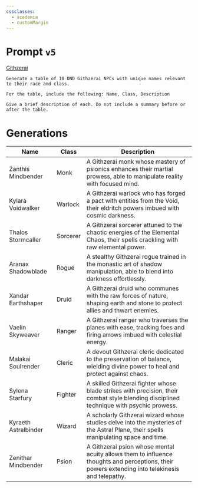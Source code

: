 ```yaml
---
cssclasses:
  - academia
  - customMargin
---
```

# Prompt ``v5``
[Githzerai](file:///D:\Documents\Notes\DND\DND\Quartz\DM\Homebrew\Sapient\Githzerai)
```
Generate a table of 10 DND Githzerai NPCs with unique names relevant to their race and class.

For the table, include the following: Name, Class, Description

Give a brief description of each. Do not include a summary before or after the table.
```

# Generations

| Name                  | Class          | Description                                                  |
|-----------------------|----------------|--------------------------------------------------------------|
| Zanthis Mindbender    | Monk           | A Githzerai monk whose mastery of psionics enhances their martial prowess, able to manipulate reality with focused mind. |
| Kylara Voidwalker     | Warlock        | A Githzerai warlock who has forged a pact with entities from the Void, their eldritch powers imbued with cosmic darkness. |
| Thalos Stormcaller    | Sorcerer       | A Githzerai sorcerer attuned to the chaotic energies of the Elemental Chaos, their spells crackling with raw elemental power. |
| Aranax Shadowblade    | Rogue          | A stealthy Githzerai rogue trained in the monastic art of shadow manipulation, able to blend into darkness effortlessly. |
| Xandar Earthshaper    | Druid          | A Githzerai druid who communes with the raw forces of nature, shaping earth and stone to protect allies and thwart enemies. |
| Vaelin Skyweaver      | Ranger         | A Githzerai ranger who traverses the planes with ease, tracking foes and firing arrows imbued with celestial energy. |
| Malakai Soulrender    | Cleric         | A devout Githzerai cleric dedicated to the preservation of balance, wielding divine power to heal and protect against chaos. |
| Sylena Starfury       | Fighter        | A skilled Githzerai fighter whose blade strikes with precision, their combat style blending disciplined technique with psychic prowess. |
| Kyraeth Astralbinder  | Wizard         | A scholarly Githzerai wizard whose studies delve into the mysteries of the Astral Plane, their spells manipulating space and time. |
| Zenithar Mindbender   | Psion          | A Githzerai psion whose mental acuity allows them to influence thoughts and perceptions, their powers extending into telekinesis and telepathy. |